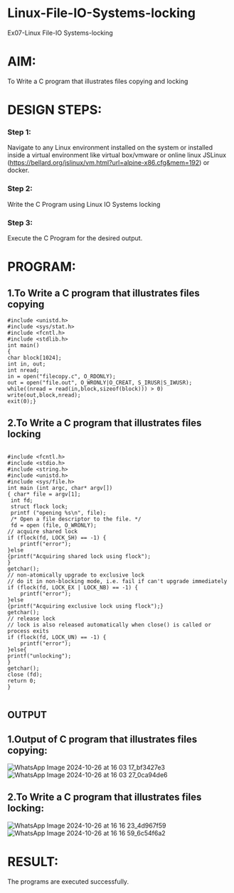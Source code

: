
# Linux-File-IO-Systems-locking
Ex07-Linux File-IO Systems-locking
# AIM:
To Write a C program that illustrates files copying and locking

# DESIGN STEPS:

### Step 1:

Navigate to any Linux environment installed on the system or installed inside a virtual environment like virtual box/vmware or online linux JSLinux (https://bellard.org/jslinux/vm.html?url=alpine-x86.cfg&mem=192) or docker.

### Step 2:

Write the C Program using Linux IO Systems locking

### Step 3:

Execute the C Program for the desired output. 

# PROGRAM:

## 1.To Write a C program that illustrates files copying 
```
#include <unistd.h>
#include <sys/stat.h>
#include <fcntl.h>
#include <stdlib.h>
int main()
{
char block[1024];
int in, out;
int nread;
in = open("filecopy.c", O_RDONLY);
out = open("file.out", O_WRONLY|O_CREAT, S_IRUSR|S_IWUSR);
while((nread = read(in,block,sizeof(block))) > 0)
write(out,block,nread);
exit(0);}
```






## 2.To Write a C program that illustrates files locking
```

#include <fcntl.h>
#include <stdio.h>
#include <string.h>
#include <unistd.h>
#include <sys/file.h>
int main (int argc, char* argv[])
{ char* file = argv[1];
 int fd;
 struct flock lock;
 printf ("opening %s\n", file);
 /* Open a file descriptor to the file. */
 fd = open (file, O_WRONLY);
// acquire shared lock
if (flock(fd, LOCK_SH) == -1) {
    printf("error");
}else
{printf("Acquiring shared lock using flock");
}
getchar();
// non-atomically upgrade to exclusive lock
// do it in non-blocking mode, i.e. fail if can't upgrade immediately
if (flock(fd, LOCK_EX | LOCK_NB) == -1) {
    printf("error");
}else
{printf("Acquiring exclusive lock using flock");}
getchar();
// release lock
// lock is also released automatically when close() is called or process exits
if (flock(fd, LOCK_UN) == -1) {
    printf("error");
}else{
printf("unlocking");
}
getchar();
close (fd);
return 0;
}


```



## OUTPUT

## 1.Output of C program that illustrates files copying:

![WhatsApp Image 2024-10-26 at 16 03 17_bf3427e3](https://github.com/user-attachments/assets/fee1860a-4225-4bed-a486-7262d33f127f)
![WhatsApp Image 2024-10-26 at 16 03 27_0ca94de6](https://github.com/user-attachments/assets/7f08a891-c50d-4355-8831-4d7170d1bdf9)

## 2.To Write a C program that illustrates files locking:

![WhatsApp Image 2024-10-26 at 16 16 23_4d967f59](https://github.com/user-attachments/assets/88e3fced-66e6-4439-9056-8ef53c0aab25)
![WhatsApp Image 2024-10-26 at 16 16 59_6c54f6a2](https://github.com/user-attachments/assets/d9507101-e2c0-4875-9c27-f42dee644c74)


# RESULT:
The programs are executed successfully.
